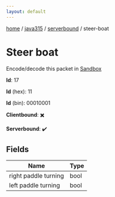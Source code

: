 ```yaml
---
layout: default
---
```


[home](/)  /  [java315](/protocol/java315)  /  [serverbound](/protocol/java315/serverbound)  /  steer-boat

# Steer boat

Encode/decode this packet in [Sandbox](../../../sandbox/java315#Serverbound.SteerBoat)

**Id**: 17

**Id** (hex): 11

**Id** (bin): 00010001

**Clientbound**: ✖️

**Serverbound**: ✔️

## Fields

Name | Type
---|---
right paddle turning | bool
left paddle turning | bool
